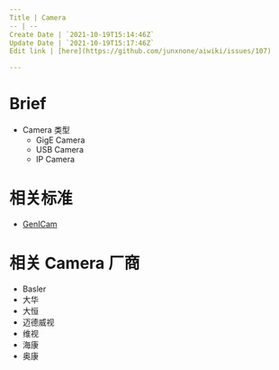 ```yaml
---
Title | Camera
-- | --
Create Date | `2021-10-19T15:14:46Z`
Update Date | `2021-10-19T15:17:46Z`
Edit link | [here](https://github.com/junxnone/aiwiki/issues/107)

---
```


# Brief

- Camera 类型
  - GigE Camera
  - USB Camera
  - IP Camera

# 相关标准

- [GenICam](/GenICam)

# 相关 Camera 厂商

- Basler
- 大华
- 大恒
- 迈德威视
- 维视
- 海康
- 奥康
